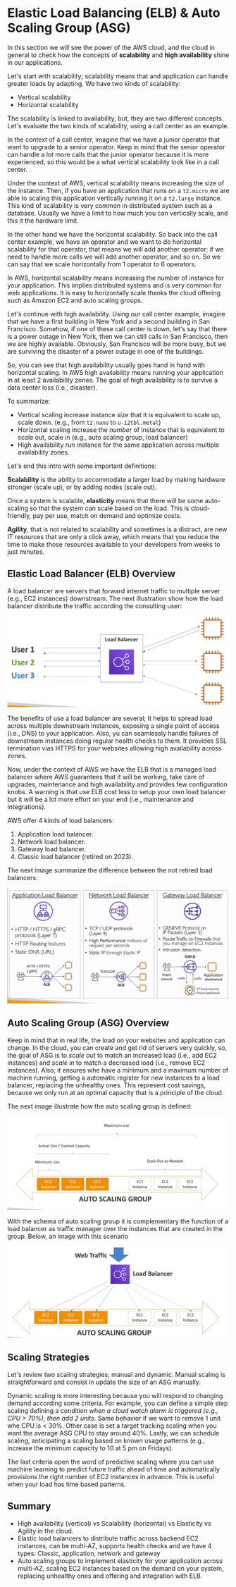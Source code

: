 Elastic Load Balancing (ELB) & Auto Scaling Group (ASG)
=======================================================

In this section we will see the power of the AWS cloud, and the cloud in general to check how the concepts of **scalability** and **high availability** shine in our applications.

Let's start with scalability; scalability means that and application can handle greater loads by adapting. We have two kinds of scalability:

- Vertical scalability
- Horizontal scalability

The scalability is linked to availability, but, they are two different concepts. Let's evaluate the two kinds of scalability, using a call center as an example.

In the context of a call center, imagine that we have a junior operator that want to upgrade to a senior operator. Keep in mind that the senior operator can handle a lot more calls that the junior operator because it is more experienced, so this would be a what vertical scalability look like in a call center.

Under the context of AWS, vertical scalability means increasing the size of the instance. Then, if you have an application that runs on a `t2.micro` we are able to scaling this application vertically running it on a `t2.large` instance. This kind of scalability is very common in distributed system such as a database. Usually we have a limit to how much you can vertically scale, and this it the hardware limit.

In the other hand we have the horizontal scalability. So back into the call center example, we have an operator and we want to do horizontal scalability for that operator, that means we will add another operator; if we need to handle more calls we will add another operator, and so on. So we can say that we scale horizontally from 1 operator to 6 operators.

In AWS, horizontal scalability means increasing the number of instance for your application. This implies distributed systems and is very common for web applications. It is easy to horizontally scale thanks the cloud offering such as Amazon EC2 and auto scaling groups.

Let's continue with high availability. Using our call center example, imagine that we have a first building in New York and a second building in San Francisco. Somehow, if one of these call center is down, let's say that there is a power outage in New York, then we can still calls in San Francisco, then we are highly available. Obviously, San Francisco will be more busy, but we are surviving the disaster of a power outage in one of the buildings.

So, you can see that high availability usually goes hand in hand with horizontal scaling. In AWS high availability means running your application in at least 2 availability zones. The goal of high availability is to survive a data center loss (i.e., disaster).

To summarize:

- Vertical scaling increase instance _size_ that it is equivalent to scale up, scale down. (e.g., from `t2.nano` to `u-12tbl.metal`)
- Horizontal scaling increase the _number_ of instance that is equivalent to scale out, scale in (e.g., auto scaling group, load balancer)
- High availability run instance for the same application across multiple availability zones.

Let's end this intro with some important definitions:

**Scalability** is the ability to accommodate a larger load by making hardware stronger (scale up), or by adding nodes (scale out).

Once a system is scalable, **elasticity** means that there will be some auto-scaling so that the system can scale based on the load. This is cloud-friendly, pay per use, match on demand and optimize costs.

**Agility**, that is not related to scalability and sometimes is a distract, are new IT resources that are only a click away, which means that you reduce the time to make those resources available to your developers from weeks to just minutes.

Elastic Load Balancer (ELB) Overview
-------------------------------------

A load balancer are servers that forward internet traffic to multiple server (e.g., EC2 instances) downstream. The next illustration show how the load balancer distribute the traffic according the consulting user:

![Load Balancer](../assets/images/04A-load-balancer.png)

The benefits of use a load balancer are several; It helps to spread load across multiple downstream instances, exposing a single point of access (i.e., DNS) to your application. Also, yu can seamlessly handle failures of downstream instances doing regular health checks to them. It provides SSL termination vias HTTPS for your websites allowing high availability across zones.

Now, under the context of AWS we have the ELB that is a managed load balancer where AWS guarantees that it will be working, take care of upgrades, maintenance and high availability and provides few configuration knobs. A warning is that use ELB cost less to setup your own load balancer but it will be a lot more effort on your end (i.e., maintenance and integrations).

AWS offer 4 kinds of load balancers:

1. Application load balancer.
2. Network load balancer.
3. Gateway load balancer.
4. Classic load balancer (retired on 2023).

The next image summarize the difference between the not retired load balancers:

![AWS Load Balancers](../assets/images/04B-aws-load-balancers.png)

Auto Scaling Group (ASG) Overview
---------------------------------

Keep in mind that in real life, the load on your websites and application can change. In the cloud, you can create and get rid of servers very quickly, so, the goal of ASG is to _scale out_ to match an increased load (i.e., add EC2 instances) and _scale in_  to match a decreased load (i.e., remove EC2 instances). Also, it ensures whe have a minimum and a maximum number of machine running, getting a automatic register for new instances to a load balancer, replacing the unhealthy ones. This represent cost savings, because we only run at an optimal capacity that is a principle of the cloud.

The next image illustrate how the auto scaling group is defined:

![Auto Scaling Group](../assets/images/04C-asg.png)

With the schema of auto scaling group it is complementary the function of a load balancer as traffic manager over the instances that are created in the group. Below, an image with this scenario

![ASG with Load Balancer](../assets/images/04D-asg-load-balancer.png)

Scaling Strategies
------------------

Let's review two scaling strategies; manual and dynamic. Manual scaling is straightforward and consist in update the size of an ASG manually.

Dynamic scaling is more interesting because you will respond to changing demand according some criteria. For example, you can define a simple step scaling defining a condition _when a cloud watch alarm is triggered (e.g., CPU > 70%), then add 2 units_. Same behavior if we want to remove 1 unit whe CPU is < 30%. Other case is set a target tracking scaling when you want the average ASG CPU to stay around 40%. Lastly, we can schedule scaling, anticipating a scaling based on known usage patterns (e.g., increase the minimum capacity to 10 at 5 pm on Fridays).

The last criteria open the word of predictive scaling where you can use machine learning to predict future traffic ahead of time and automatically provisions the right number of EC2 instances in advance. This is useful when your load has time based patterns.

Summary
-------

- High availability (vertical) vs Scalability (horizontal) vs Elasticity vs Agility in the cloud.
- Elastic load balancers to distribute traffic across backend EC2 instances, can be multi-AZ, supports health checks and we have 4 types: Classic, application, network and gateway
- Auto scaling groups to implement elasticity for your application across multi-AZ, scaling EC2 instances based on the demand on your system, replacing unhealthy ones and offering and integration with ELB.